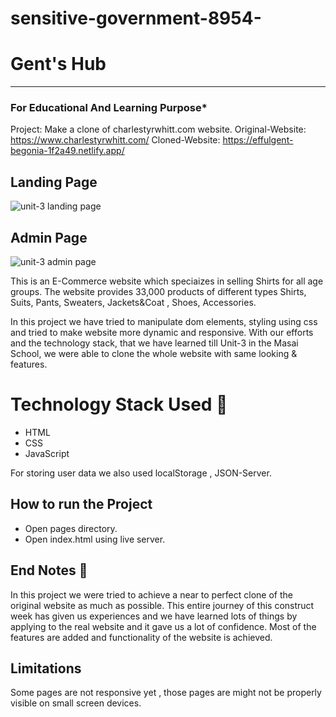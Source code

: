# sensitive-government-8954-
# Gent's Hub

-----

### For Educational And Learning Purpose* 
Project: Make a clone of charlestyrwhitt.com website.
Original-Website: https://www.charlestyrwhitt.com/
Cloned-Website: https://effulgent-begonia-1f2a49.netlify.app/


## Landing Page
![unit-3 landing page](https://user-images.githubusercontent.com/117287131/221493049-f2750e5c-c784-4378-b549-038a18cb32d9.png)

## Admin Page
![unit-3 admin page](https://user-images.githubusercontent.com/117287131/221493456-1dacd0b6-7c19-4e4b-aadb-777f6e39ac58.png)

This is an E-Commerce website which speciaizes in selling Shirts for all age groups. The website provides 33,000 products of different types Shirts, Suits, Pants, Sweaters, Jackets&Coat , Shoes, Accessories.

In this project we have tried to manipulate dom elements, styling using css and tried to make website more dynamic and responsive. With our efforts and the technology stack, that we have learned till Unit-3 in the Masai School, we were able to clone the whole website with same looking & features.


# Technology Stack Used 🌟
* HTML
* CSS
* JavaScript

For storing user data we also used localStorage , JSON-Server.

## How to run the Project
* Open pages directory.
* Open index.html using live server.

## End Notes 📑
In this project we were tried to achieve a near to perfect clone of the original website as much as possible. This entire journey of this construct week has given us experiences and we have learned lots of things by applying to the real website and it gave us a lot of confidence. Most of the features are added and functionality of the website is achieved.

## Limitations
Some pages are not responsive yet , those pages are might not be properly visible on small screen devices.
